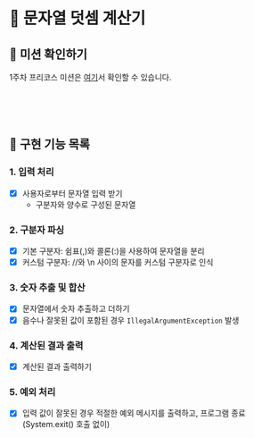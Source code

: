 # 🧮 문자열 덧셈 계산기
## 👀 미션 확인하기
1주차 프리코스 미션은 [여기](https://github.com/woowacourse-precourse/java-calculator-7)서 확인할 수 있습니다.

<br/>
<br/>
<br/>

## 📜 구현 기능 목록
### 1. 입력 처리
- [x] 사용자로부터 문자열 입력 받기
  - 구분자와 양수로 구성된 문자열
### 2. 구분자 파싱
- [x] 기본 구분자: 쉼표(,)와 콜론(:)을 사용하여 문자열을 분리
- [x] 커스텀 구분자: //와 \n 사이의 문자를 커스텀 구분자로 인식
### 3. 숫자 추출 및 합산
- [x] 문자열에서 숫자 추출하고 더하기
- [x] 음수나 잘못된 값이 포함된 경우 `IllegalArgumentException` 발생
### 4. 계산된 결과 출력
- [x] 계산된 결과 출력하기
### 5. 예외 처리
- [x] 입력 값이 잘못된 경우 적절한 예외 메시지를 출력하고, 프로그램 종료 (System.exit() 호출 없이)
